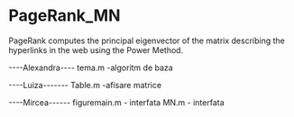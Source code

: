 # PageRank_MN
PageRank computes the principal eigenvector of the matrix describing the hyperlinks in the web using the  Power Method.




----Alexandra----
tema.m -algoritm de baza 

----Luiza-------
Table.m -afisare matrice

----Mircea------ 
figuremain.m - interfata 
MN.m - interfata
